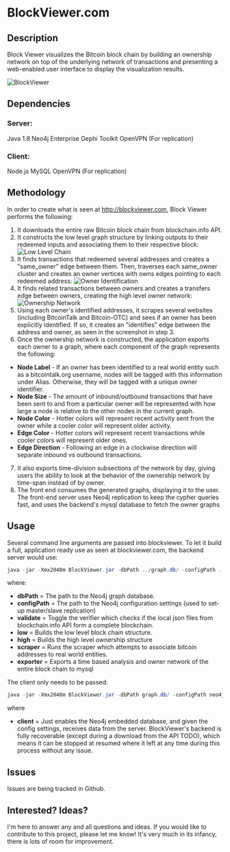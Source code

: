 # BlockViewer.com

## Description
Block Viewer visualizes the Bitcoin block chain by building an ownership network on top of the underlying network of transactions and presenting a web-enabled user interface to display the visualization results. 

![BlockViewer](http://toolongdidntread.com/wp-content/uploads/2013/01/Screen-Shot-2013-01-25-at-9.32.00-AM-1024x572.png)

## Dependencies
### Server:
Java 1.8
Neo4j Enterprise
Gephi Toolkit
OpenVPN (For replication) 

### Client:
Node.js
MySQL
OpenVPN (For replication)

## Methodology
In order to create what is seen at http://blockviewer.com, Block Viewer performs the following:
1. It downloads the entire raw Bitcoin block chain from blockchain.info API.  
2. It constructs the low level graph structure by linking outputs to their redeemed inputs and associating them to their respective block:
![Low Level Chain](http://toolongdidntread.com/wp-content/uploads/2012/04/screen.png)
3. It finds transactions that redeemed several addresses and creates a "same_owner" edge between them.  Then, traverses each same_owner cluster and creates an owner vertices with owns edges pointing to each redeemed address:
![Owner Identification](http://toolongdidntread.com/wp-content/uploads/2012/05/Connected-Component.png)
4. It finds related transactions between owners and creates a transfers edge between owners, creating the high level owner network:
![Ownership Network](http://i.imgur.com/hfOxS.png)
5. Using each owner's identified addresses, it scrapes several websites (including BitcoinTalk and Bitcoin-OTC) and sees if an owner has been explicitly identified.  If so, it creates an "identifies" edge between the address and owner, as seen in the screenshot in step 3.
6. Once the ownership network is constructed, the application exports each owner to a graph, where each component of the graph represents the following:
  * **Node Label** - If an owner has been identified to a real world entity such as a bitcointalk.org username, nodes will be tagged with this information under Alias. Otherwise, they will be tagged with a unique owner identifier.
  * **Node Size** - The amount of inbound/outbound transactions that have been sent to and from a particular owner will be represented with how large a node is relative to the other nodes in the current graph.
  * **Node Color** - Hotter colors will represent recent activity sent from the owner while a cooler color will represent older activity.
  * **Edge Color** - Hotter colors will represent recent transactions while cooler colors will represent older ones.
  * **Edge Direction** - Following an edge in a clockwise direction will separate inbound vs outbound transactions.
7. It also exports time-division subsections of the network by day, giving users the ability to look at the behavior of the ownership network by time-span instead of by owner.
8. The front end consumes the generated graphs, displaying it to the user.  The front-end server uses Neo4j replication to keep the cypher queries fast, and uses the backend's mysql database to fetch the owner graphs

## Usage
Several command line arguments are passed into blockviewer.  To let it build a full, application ready use as seen at blockviewer.com, the backend server would use:
```java 
java -jar -Xmx2048m BlockViewer.jar -dbPath ../graph.db/ -configPath ../neo4j.properties -validate false -low -high -scraper -exporter
```
where:
* **dbPath** = The path to the Neo4j graph database.
* **configPath** = The path to the Neo4j configuration settings (used to set-up master/slave replication)
* **validate** = Toggle the verifier which checks if the local json files from blockchain.info API form a complete blockchain.
* **low** = Builds the low level block chain structure.
* **high** = Builds the high level ownership structure
* **scraper** = Runs the scraper which attempts to associate bitcoin addresses to real world entities.
* **exporter** = Exports a time based analysis and owner network of the entire block chain to mysql

The client only needs to be passed:
```java
java -jar -Xmx2048m BlockViewer.jar -dbPath graph.db/ -configPath neo4j.properties -client
```
where
* **client** = Just enables the Neo4j embedded database, and given the config settings, receives data from the server.
BlockViewer's backend is fully recoverable (except during a download from the API TODO), which means it can be stopped at resumed where it left at any time during this process without any issue.


## Issues
Issues are being tracked in Github.

## Interested? Ideas?
I'm here to answer any and all questions and ideas.  If you would like to contribute to this project, please let me know!  It's very much in its infancy, there is lots of room for improvement.
